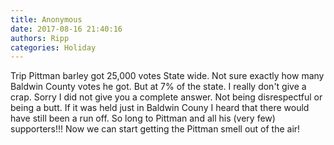 ```yaml
---
title: Anonymous
date: 2017-08-16 21:40:16
authors: Ripp
categories: Holiday
---
```


 Trip Pittman barley got 25,000 votes State wide. Not sure exactly how many Baldwin County votes he got. But at 7% of the state. I really don't give a crap. Sorry I did not give you a complete answer. Not being disrespectful or being a butt. If it was held just in Baldwin Couny I heard that there would have still been a run off. So long to Pittman and all his (very few) supporters!!! Now we can start getting the Pittman smell out of the air!